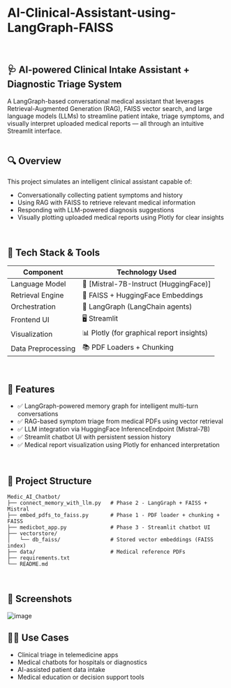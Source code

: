 # AI-Clinical-Assistant-using-LangGraph-FAISS
<br/>

## 🩺 AI-powered Clinical Intake Assistant + Diagnostic Triage System
A LangGraph-based conversational medical assistant that leverages Retrieval-Augmented Generation (RAG), FAISS vector search, and large language models (LLMs) to streamline patient intake, triage symptoms, and visually interpret uploaded medical reports — all through an intuitive Streamlit interface.
<br/> <br/> 

## 🔍 Overview
This project simulates an intelligent clinical assistant capable of:
- Conversationally collecting patient symptoms and history
- Using RAG with FAISS to retrieve relevant medical information
- Responding with LLM-powered diagnosis suggestions
- Visually plotting uploaded medical reports using Plotly for clear insights
<br/>

## 🧠 Tech Stack & Tools
| Component |	Technology Used |
| --- | --- |
| Language Model | 🤖 [Mistral-7B-Instruct (HuggingFace)] |
| Retrieval Engine |	🧠 FAISS + HuggingFace Embeddings |
| Orchestration |	🔁 LangGraph (LangChain agents) |
| Frontend UI |	🖥️ Streamlit |
| Visualization |	📊 Plotly (for graphical report insights) |
| Data Preprocessing |	📚 PDF Loaders + Chunking |
<br/>

## 🚀 Features
- ✅ LangGraph-powered memory graph for intelligent multi-turn conversations
- ✅ RAG-based symptom triage from medical PDFs using vector retrieval
- ✅ LLM integration via HuggingFace InferenceEndpoint (Mistral-7B)
- ✅ Streamlit chatbot UI with persistent session history
- ✅ Medical report visualization using Plotly for enhanced interpretation
<br/>

## 📁 Project Structure

```
Medic_AI_Chatbot/
├── connect_memory_with_llm.py   # Phase 2 - LangGraph + FAISS + Mistral
├── embed_pdfs_to_faiss.py       # Phase 1 - PDF loader + chunking + FAISS
├── medicbot_app.py              # Phase 3 - Streamlit chatbot UI
├── vectorstore/
│   └── db_faiss/                # Stored vector embeddings (FAISS index)
├── data/                        # Medical reference PDFs
├── requirements.txt
└── README.md
```
<br/>

## 📸 Screenshots

![image](https://github.com/user-attachments/assets/5488619f-d795-4507-9ba7-ceaaa3620f5f)
<br/>

## 🧑‍⚕️ Use Cases
- Clinical triage in telemedicine apps
- Medical chatbots for hospitals or diagnostics
- AI-assisted patient data intake
- Medical education or decision support tools
